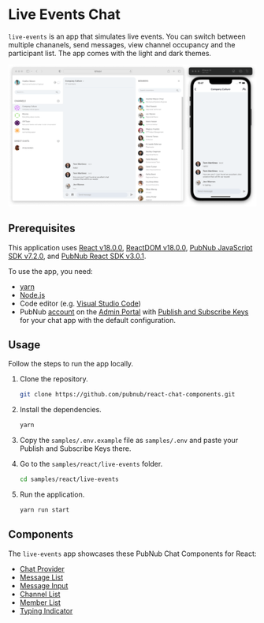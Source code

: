# Live Events Chat

`live-events` is an app that simulates live events. You can switch between multiple chananels, send
messages, view channel occupancy and the participant list. The app comes with the light and dark
themes.

![Life event chat app for React](screenshot.png)

## Prerequisites

This application uses [React v18.0.0](https://www.npmjs.com/package/react/v/18.0.0),
[ReactDOM v18.0.0](https://www.npmjs.com/package/react-dom),
[PubNub JavaScript SDK v7.2.0](https://www.pubnub.com/docs/sdks/javascript/), and
[PubNub React SDK v3.0.1](https://www.pubnub.com/docs/chat/react/setup).

To use the app, you need:

- [yarn](https://classic.yarnpkg.com/en/docs/install)
- [Node.js](https://nodejs.org/en/download/)
- Code editor (e.g. [Visual Studio Code](https://code.visualstudio.com/download))
- PubNub [account](https://www.pubnub.com/docs/setup/account-setup) on the
  [Admin Portal](https://admin.pubnub.com/) with
  [Publish and Subscribe Keys](https://www.pubnub.com/docs/basics/initialize-pubnub) for your chat
  app with the default configuration.

## Usage

Follow the steps to run the app locally.

1. Clone the repository.

   ```bash
   git clone https://github.com/pubnub/react-chat-components.git
   ```

1. Install the dependencies.

   ```bash
   yarn
   ```

1. Copy the `samples/.env.example` file as `samples/.env` and paste your Publish and Subscribe Keys
   there.

1. Go to the `samples/react/live-events` folder.

   ```bash
   cd samples/react/live-events
   ```

1. Run the application.

   ```bash
   yarn run start
   ```

## Components

The `live-events` app showcases these PubNub Chat Components for React:

- [Chat Provider](https://www.pubnub.com/docs/chat/components/react/chat-provider)
- [Message List](https://www.pubnub.com/docs/chat/components/react/ui-components/message-list)
- [Message Input](https://www.pubnub.com/docs/chat/components/react/ui-components/message-input)
- [Channel List](https://www.pubnub.com/docs/chat/components/react/ui-components/channel-list)
- [Member List](https://www.pubnub.com/docs/chat/components/react/ui-components/member-list)
- [Typing Indicator](https://www.pubnub.com/docs/chat/components/react/ui-components/typing-indicator)
